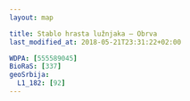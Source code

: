 ```yaml
---
layout: map

title: Stablo hrasta lužnjaka – Obrva
last_modified_at: 2018-05-21T23:31:22+02:00

WDPA: [555589045]
BioRaS: [337]
geoSrbija:
  L1_182: [92]
---
```

